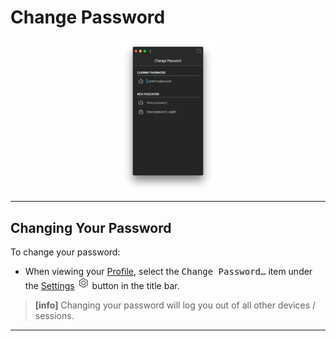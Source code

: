 # Change Password

<p style="text-align: center; margin-top: 1em;"><img src="/views/assets/profile-password.png" width="30%" height="30%" /></p>

------

## Changing Your Password

To change your password:

- When viewing your [Profile](/views/profile.md), select the <kbd>Change Password…</kbd> item under the [Settings](/views/profile/settings.md) <img src="/views/assets/settings.png" width="20" height="20" /> button in the title bar.

> **[info]**
> Changing your password will log you out of all other devices / sessions.

------